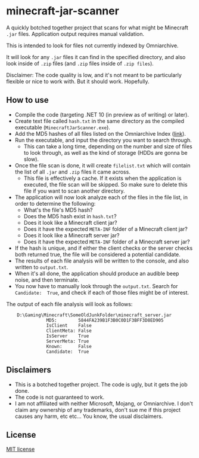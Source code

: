 # minecraft-jar-scanner

A quickly botched together project that scans for what might be Minecraft `.jar` files. Application output requires manual validation.

This is intended to look for files not currently indexed by Omniarchive.

It will look for any `.jar` files it can find in the specified directory, and also look inside of `.zip` files (and `.zip` files inside of `.zip files`).

Disclaimer: The code quality is low, and it's not meant to be particularly flexible or nice to work with. But it should work. Hopefully.

## How to use

- Compile the code (targeting .NET 10 (in preview as of writing) or later).
- Create text file called `hash.txt` in the same directory as the compiled executable (`MinecraftJarScanner.exe`).
- Add the MD5 hashes of all files listed on the Omniarchive Index ([link](https://docs.google.com/spreadsheets/d/1OCxMNQLeZJi4BlKKwHx2OlzktKiLEwFXnmCrSdAFwYQ)).
- Run the executable, and input the directory you want to search through.
  - This can take a long time, depending on the number and size of files to look through, as well as the kind of storage (HDDs are gonna be slow).
- Once the file scan is done, it will create `filelist.txt` which will contain the list of all `.jar` and `.zip` files it came across.
  - This file is effectively a cache. If it exists when the application is executed, the file scan will be skipped. So make sure to delete this file if you want to scan another directory.
- The application will now look analyze each of the files in the file list, in order to determine the following:
  - What's the file's MD5 hash?
  - Does the MD5 hash exist in `hash.txt`?
  - Does it look like a Minecraft client jar?
  - Does it have the expected `META-INF` folder of a Minecraft client jar?
  - Does it look like a Minecraft server jar?
  - Does it have the expected `META-INF` folder of a Minecraft server jar?
- If the hash is unique, and if either the client checks or the server checks both returned true, the file will be considered a potential candidate.
- The results of each file analysis will be written to the console, and also written to `output.txt`.
- When it's all done, the application should produce an audible beep noise, and then terminate.
- You now have to manually look through the `output.txt`. Search for `Candidate:  True`, and check if each of those files might be of interest.

The output of each file analysis will look as follows:

        D:\Gaming\Minecraft\SomeOldJunkFolder\minecraft_server.jar
                   MD5:        5844FA239B1F3B0C0D1F3BFF3D8ED905
                   IsClient    False
                   ClientMeta: False
                   IsServer    True
                   ServerMeta: True
                   Known:      False
                   Candidate:  True

## Disclaimers

- This is a botched together project. The code is ugly, but it gets the job done.
- The code is not guaranteed to work.
- I am not affiliated with neither Microsoft, Mojang, or Omniarchive. I don't claim any ownership of any trademarks, don't sue me if this project causes any harm, etc etc... You know, the usual disclaimers.

## License

[MIT license](./LICENSE)
